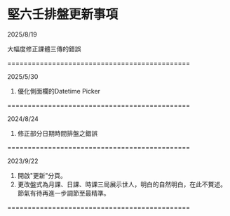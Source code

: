 堅六壬排盤更新事項
=============================================

2025/8/19

大幅度修正課體三傳的錯誤

=============================================

2025/5/30 
1. 優化側面欄的Datetime Picker

=============================================

2024/8/24 
1. 修正部分日期時間排盤之錯誤

=============================================

2023/9/22
1. 開啟"更新"分頁。
2. 更改盤式為月課、日課、時課三局展示世人，明白的自然明白，在此不贅述。
節氣有待再進一步調節至最精準。

=============================================

